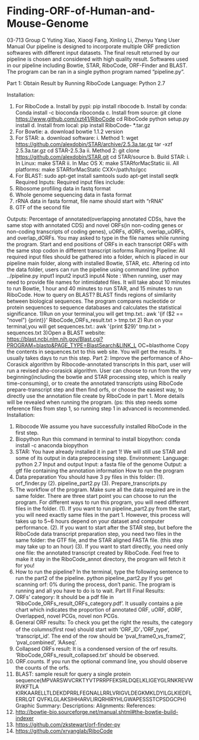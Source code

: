 # Finding-ORF-of-Human-and-Mouse-Genome
03-713 Group C
Yuting Xiao, Xiaoqi Fang, Xinling Li, Zhenyu Yang
User Manual
Our pipeline is designed to incorporate multiple ORF prediction softwares with different
input datasets. 
The final result returned by our pipeline is chosen and considered with high
quality result. Softwares used in our pipeline including Bowtie, STAR, RiboCode, ORF-Finder
and BLAST. The program can be ran in a single python program named “pipeline.py”.

Part 1: Obtain Result by Running RiboCode
Language: Python 2.7

Installation:
1. For RiboCode
a. Install by pypi:
pip install ribocode
b. Install by conda:
Conda install -c bioconda riboconda
c. Install from source:
git clone https://www.github.com/xzt41/RiboCode
cd RiboCode
python setup.py install
d. Install from local:
pip install RiboCode- *.tar.gz
2. For Bowtie:
a. download bowtie 1.1.2 version
3. For STAR:
a. download software:
i. Method 1:
wget https://github.com/alexdobin/STAR/archive/2.5.3a.tar.gz
tar -xzf 2.5.3a.tar.gz
cd STAR-2.5.3a
ii. Method 2:
git clone https://github.com/alexdobin/STAR.git
cd STAR/source
b. Build STAR:
i. In Linux:
make STAR
ii. In Mac OS X:
make STARforMacStatic
iii. All platforms:
make STARforMacStatic CXX=/path/to/gcc
4. For BLAST:
sudo apt-get install samtools
sudo apt-get install seqtk
Required Inputs:
Required input files include:
1. Ribosome profiling data in fastq format
2. Whole genome sequencing data in fasta format
3. rRNA data in fasta format, file name should start with “rRNA”
4. GTF of the second file

Outputs:
Percentage of annotated(overlapping annotated CDSs, have the same stop with annotated
CDS) and novel ORFs(in non-coding genes or non-coding transcripts of coding genes), uORFs,
dORFs, overlap_uORFs, and overlap_dORFs. You may asked to type in the file names while
running the program.
Start and end positions of ORFs in each transcript
ORFs with the same stop codon in different transcript isoforms
Running Pipeline:
All required input files should be gathered into a folder, which is placed in our pipeline main
folder, along with installed Bowtie, STAR, etc. Aftering cd into the data folder, users can run the
pipeline using command line:
python ../pipeline.py input1 input2 input3 input4
Note : When running, user may need to provide file names for intimidated files. It will take
about 10 minutes to run Bowtie, 1 hour and 40 minutes to run STAR, and 15 minutes to
run RiboCode.
How to query on BLAST?
BLAST finds regions of similarity between biological sequences. The program compares
nucleotide or protein sequences to sequence databases and calculates the statistical
significance.
1)Run on your terminal,you will get tmp.txt.:
awk '{if ($2 == "novel") {print}}' RiboCode_ORFs_result.txt > tmp.txt
2) Run on your terminal,you will get sequences.txt.:
awk '{print $29}' tmp.txt > sequences.txt
3)Open a BLAST website:
https://blast.ncbi.nlm.nih.gov/Blast.cgi?PROGRAM=blastp&PAGE_TYPE=BlastSearch&LINK_L
OC=blasthome
Copy the contents in sequences.txt to this web site. You will get the results. It usually
takes days to run this step.
Part 2: Improve the performance of Aho–Corasick algorithm by Ribocode-annotated
transcripts
In this part, user will run a revised aho-corasick algorithm.
User can choose to run from the very beginning(including the bowtie and STAR processing
step, which is really time-consuming), or to create the annotated transcripts using RiboCode
prepare-transcript step and then find orfs, or choose the easiest way, to directly use the
annotation file create by RIboCode in part 1. More details will be revealed when running the
program.
(ps: this step needs some reference files from step 1, so running step 1 in advanced is
recommended.
Installation:
1. Ribocode
We assume you have successfully installed RiboCode in the first step.
2. Biopython
Run this command in terminal to install biopython:
conda install -c anaconda biopython
3. STAR:
You have already installed it in part 1! We will still use STAR and some of its output in
data preprocessing step.
Environment:
Language: python 2.7
Input and output
Input: a fasta file of the genome
Output: a gtf file containing the annotation information
How to run the program
1. Data preparation
You should have 3 py files in this folder:
(1). orf_finder.py
(2). pipeline_part2.py
(3). Prepare_transcripts.py
2. The workflow of the program.
Make sure all the data required are in the same folder.
There are three start point you can choose to run the program. For different ways to run
this program, you will need different files in the folder.
(1). If you want to run pipeline_part2.py from the start, you will need exactly same files in
the part 1. However, this process will takes up to 5~6 hours depend on your dataset and
computer performance.
(2). If you want to start after the STAR step, but before the RiboCode data transcript
preparation step, you need two files in the same folder: the GTF file, and the STAR aligned
FASTA file. (this step may take up to an hour)
(3). If you want to start directly, you need only one file: the annotated transcript created
by RiboCode. Feel free to make it stay in the RiboCode_annot directory, the program will fetch it
for you!
3. How to run the pipeline?
In the terminal, type the following sentence to run the part2 of the pipeline.
python pipeline_part2.py
If you get scanning orf: 0% during the process, don’t panic. The program is running and
all you have to do is to wait.
Part III Final Results:
1. ORFs’ category: It should be a pdf file in ‘RiboCode_ORFs_result_ORFs_category.pdf’.
It usually contains a pie chart which indicates the proportion of annotated ORF, uORF,
dORF, Overlapped, novel PCGs, novel non PCGs.
2. General ORF results: To check you get the right the results, the category of the
columns(first row) should start with ‘ORF_ID’，’ORF_type‘, ‘transcript_id’. The end of the
row should be ‘pval_frame0_vs_frame2’, ‘pval_combined’, ‘AAseq’.
3. Collapsed ORFs result: It is a condensed version of the orf results.
‘RiboCode_ORFs_result_collapsed.txt’ should be observed.
4. ORF.counts. If you run the optional command line, you should observe the counts of the
orfs.
5. BLAST: sample result for query a single protein
sequence(MPVARSWVCRKTYVTPRRPFEKSRLDQELKLIGEYGLRNKREVWRVKFTLA
KIRKAARELLTLDEKDPRRLFEGNALLRRLVRIGVLDEGKMKLDYILGLKIEDFLERRLQT
QVFKLGLAKSIHHARVLIRQRHIRYHLGWAPESSSTCPSDGCPH)
Graphic Summary:
Descriptions:
Alignments:
References:
1. http://bowtie-bio.sourceforge.net/manual.shtml#the-bowtie-build-indexer
2. https://github.com/zkstewart/orf-finder-py
3. https://github.com/xryanglab/RiboCode
